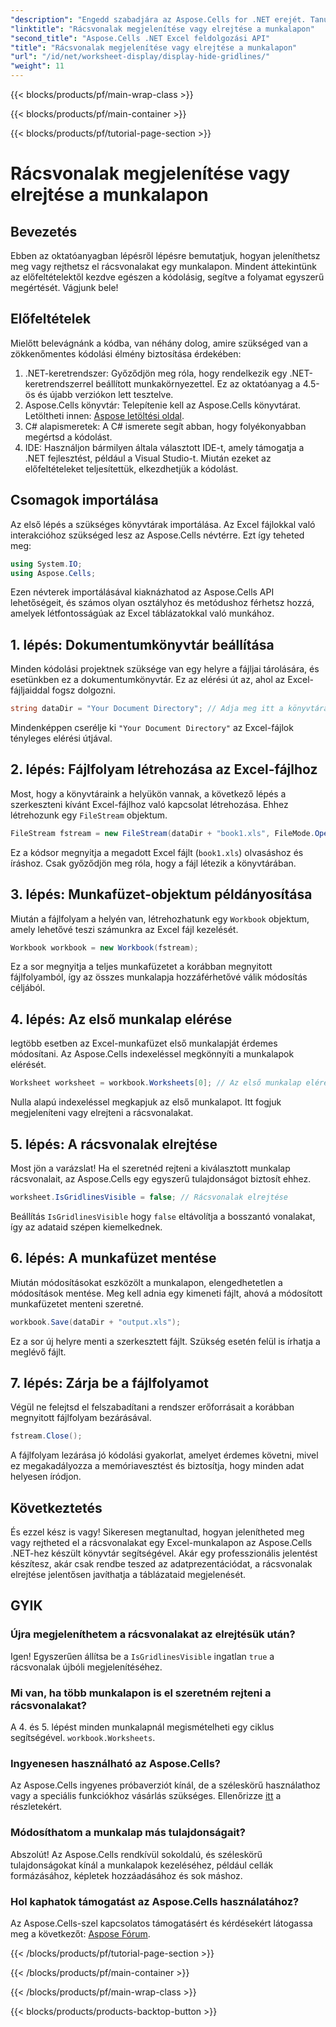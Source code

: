 ```yaml
---
"description": "Engedd szabadjára az Aspose.Cells for .NET erejét. Tanuld meg, hogyan rejtheted el a rácsvonalakat az Excel munkalapokban, így adataid vizuálisan vonzóbbak lesznek."
"linktitle": "Rácsvonalak megjelenítése vagy elrejtése a munkalapon"
"second_title": "Aspose.Cells .NET Excel feldolgozási API"
"title": "Rácsvonalak megjelenítése vagy elrejtése a munkalapon"
"url": "/id/net/worksheet-display/display-hide-gridlines/"
"weight": 11
---
```


{{< blocks/products/pf/main-wrap-class >}}

{{< blocks/products/pf/main-container >}}

{{< blocks/products/pf/tutorial-page-section >}}

# Rácsvonalak megjelenítése vagy elrejtése a munkalapon

## Bevezetés
Ebben az oktatóanyagban lépésről lépésre bemutatjuk, hogyan jeleníthetsz meg vagy rejthetsz el rácsvonalakat egy munkalapon. Mindent áttekintünk az előfeltételektől kezdve egészen a kódolásig, segítve a folyamat egyszerű megértését. Vágjunk bele!
## Előfeltételek
Mielőtt belevágnánk a kódba, van néhány dolog, amire szükséged van a zökkenőmentes kódolási élmény biztosítása érdekében:
1. .NET-keretrendszer: Győződjön meg róla, hogy rendelkezik egy .NET-keretrendszerrel beállított munkakörnyezettel. Ez az oktatóanyag a 4.5-ös és újabb verziókon lett tesztelve.
2. Aspose.Cells könyvtár: Telepítenie kell az Aspose.Cells könyvtárat. Letöltheti innen: [Aspose letöltési oldal](https://releases.aspose.com/cells/net/).
3. C# alapismeretek: A C# ismerete segít abban, hogy folyékonyabban megértsd a kódolást.
4. IDE: Használjon bármilyen általa választott IDE-t, amely támogatja a .NET fejlesztést, például a Visual Studio-t.
Miután ezeket az előfeltételeket teljesítettük, elkezdhetjük a kódolást.
## Csomagok importálása
Az első lépés a szükséges könyvtárak importálása. Az Excel fájlokkal való interakcióhoz szükséged lesz az Aspose.Cells névtérre. Ezt így teheted meg:
```csharp
using System.IO;
using Aspose.Cells;
```
Ezen névterek importálásával kiaknázhatod az Aspose.Cells API lehetőségeit, és számos olyan osztályhoz és metódushoz férhetsz hozzá, amelyek létfontosságúak az Excel táblázatokkal való munkához.
## 1. lépés: Dokumentumkönyvtár beállítása
Minden kódolási projektnek szüksége van egy helyre a fájljai tárolására, és esetünkben ez a dokumentumkönyvtár. Ez az elérési út az, ahol az Excel-fájljaiddal fogsz dolgozni.
```csharp
string dataDir = "Your Document Directory"; // Adja meg itt a könyvtárát
```
Mindenképpen cserélje ki `"Your Document Directory"` az Excel-fájlok tényleges elérési útjával.
## 2. lépés: Fájlfolyam létrehozása az Excel-fájlhoz
Most, hogy a könyvtáraink a helyükön vannak, a következő lépés a szerkeszteni kívánt Excel-fájlhoz való kapcsolat létrehozása. Ehhez létrehozunk egy `FileStream` objektum.
```csharp
FileStream fstream = new FileStream(dataDir + "book1.xls", FileMode.Open);
```
Ez a kódsor megnyitja a megadott Excel fájlt (`book1.xls`) olvasáshoz és íráshoz. Csak győződjön meg róla, hogy a fájl létezik a könyvtárában.
## 3. lépés: Munkafüzet-objektum példányosítása
Miután a fájlfolyam a helyén van, létrehozhatunk egy `Workbook` objektum, amely lehetővé teszi számunkra az Excel fájl kezelését.
```csharp
Workbook workbook = new Workbook(fstream);
```
Ez a sor megnyitja a teljes munkafüzetet a korábban megnyitott fájlfolyamból, így az összes munkalapja hozzáférhetővé válik módosítás céljából.
## 4. lépés: Az első munkalap elérése
legtöbb esetben az Excel-munkafüzet első munkalapját érdemes módosítani. Az Aspose.Cells indexeléssel megkönnyíti a munkalapok elérését.
```csharp
Worksheet worksheet = workbook.Worksheets[0]; // Az első munkalap elérése
```
Nulla alapú indexeléssel megkapjuk az első munkalapot. Itt fogjuk megjeleníteni vagy elrejteni a rácsvonalakat.
## 5. lépés: A rácsvonalak elrejtése
Most jön a varázslat! Ha el szeretnéd rejteni a kiválasztott munkalap rácsvonalait, az Aspose.Cells egy egyszerű tulajdonságot biztosít ehhez.
```csharp
worksheet.IsGridlinesVisible = false; // Rácsvonalak elrejtése
```
Beállítás `IsGridlinesVisible` hogy `false` eltávolítja a bosszantó vonalakat, így az adataid szépen kiemelkednek.
## 6. lépés: A munkafüzet mentése
Miután módosításokat eszközölt a munkalapon, elengedhetetlen a módosítások mentése. Meg kell adnia egy kimeneti fájlt, ahová a módosított munkafüzetet menteni szeretné.
```csharp
workbook.Save(dataDir + "output.xls");
```
Ez a sor új helyre menti a szerkesztett fájlt. Szükség esetén felül is írhatja a meglévő fájlt.
## 7. lépés: Zárja be a fájlfolyamot
Végül ne felejtsd el felszabadítani a rendszer erőforrásait a korábban megnyitott fájlfolyam bezárásával.
```csharp
fstream.Close();
```
A fájlfolyam lezárása jó kódolási gyakorlat, amelyet érdemes követni, mivel ez megakadályozza a memóriavesztést és biztosítja, hogy minden adat helyesen íródjon.
## Következtetés
És ezzel kész is vagy! Sikeresen megtanultad, hogyan jelenítheted meg vagy rejtheted el a rácsvonalakat egy Excel-munkalapon az Aspose.Cells .NET-hez készült könyvtár segítségével. Akár egy professzionális jelentést készítesz, akár csak rendbe teszed az adatprezentációdat, a rácsvonalak elrejtése jelentősen javíthatja a táblázataid megjelenését. 
## GYIK
### Újra megjeleníthetem a rácsvonalakat az elrejtésük után?
Igen! Egyszerűen állítsa be a `IsGridlinesVisible` ingatlan `true` a rácsvonalak újbóli megjelenítéséhez.
### Mi van, ha több munkalapon is el szeretném rejteni a rácsvonalakat?
A 4. és 5. lépést minden munkalapnál megismételheti egy ciklus segítségével. `workbook.Worksheets`.
### Ingyenesen használható az Aspose.Cells?
Az Aspose.Cells ingyenes próbaverziót kínál, de a széleskörű használathoz vagy a speciális funkciókhoz vásárlás szükséges. Ellenőrizze [itt](https://purchase.aspose.com/buy) a részletekért.
### Módosíthatom a munkalap más tulajdonságait?
Abszolút! Az Aspose.Cells rendkívül sokoldalú, és széleskörű tulajdonságokat kínál a munkalapok kezeléséhez, például cellák formázásához, képletek hozzáadásához és sok máshoz.
### Hol kaphatok támogatást az Aspose.Cells használatához?
Az Aspose.Cells-szel kapcsolatos támogatásért és kérdésekért látogassa meg a következőt: [Aspose Fórum](https://forum.aspose.com/c/cells/9).


{{< /blocks/products/pf/tutorial-page-section >}}

{{< /blocks/products/pf/main-container >}}

{{< /blocks/products/pf/main-wrap-class >}}

{{< blocks/products/products-backtop-button >}}